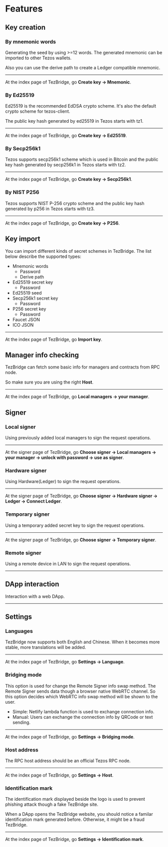 # Features

## Key creation
### By mnemonic words
Generating the seed by using >=12 words. The generated mnemonic can be imported to other Tezos wallets.

Also you can use the derive path to create a Ledger compatible mnemonic.

--- 
At the index page of TezBridge, go **Create key -> Mnemonic**.

<gif-loader src="/imgs/create_key_mnemonic.gif" />

### By Ed25519
Ed25519 is the recommended EdDSA crypto scheme. It's also the default crypto scheme for tezos-client.

The public key hash generated by ed25519 in Tezos starts with tz1.

---
At the index page of TezBridge, go **Create key -> Ed25519**.

<gif-loader src="/imgs/create_key_ed25519.gif" />

### By Secp256k1
Tezos supports secp256k1 scheme which is used in Bitcoin and the public key hash generated by secp256k1 in Tezos starts with tz2.

---
At the index page of TezBridge, go **Create key -> Secp256k1**.

<gif-loader src="/imgs/create_key_secp256k1.gif" />

### By NIST P256
Tezos supports NIST P-256 crypto scheme and the public key hash generated by p256 in Tezos starts with tz3.

---
At the index page of TezBridge, go **Create key -> P256**.

<gif-loader src="/imgs/create_key_p256.gif" />

## Key import
You can import different kinds of secret schemes in TezBridge. The list below describe the supported types:

* Mnemonic words
  * Password
  * Derive path
* Ed25519 secret key
  * Password
* Ed25519 seed
* Secp256k1 secret key
  * Password
* P256 secret key
  * Password
* Faucet JSON
* ICO JSON

---
At the index page of TezBridge, go **Import key**.

<gif-loader src="/imgs/import_key.gif" />

## Manager info checking
TezBridge can fetch some basic info for managers and contracts from RPC node.

So make sure you are using the right **Host**.

---
At the index page of TezBridge, go **Local managers -> your manager**.

<gif-loader src="/imgs/checking_manager_info.gif" />

## Signer
### Local signer
Using previously added local managers to sign the request operations.

---
At the signer page of TezBridge, go **Choose signer -> Local managers  -> your manager -> unlock with password -> use as signer**.

<gif-loader src="/imgs/use_local_signer.gif" />

### Hardware signer
Using Hardware(Ledger) to sign the request operations.

---
At the signer page of TezBridge, go **Choose signer -> Hardware signer  -> Ledger -> Connect Ledger**.

<gif-loader src="/imgs/use_hardware_signer.gif" />

### Temporary signer
Using a temporary added secret key to sign the request operations.

---
At the signer page of TezBridge, go **Choose signer -> Temporary signer**.

<gif-loader src="/imgs/use_temp_signer.gif" />

### Remote signer
Using a remote device in LAN to sign the request operations.

---
<gif-loader src="/imgs/use_remote_signer.gif" />

## DApp interaction
Interaction with a web DApp.

---
<gif-loader src="/imgs/dapp_interaction.gif" />


## Settings
### Languages
TezBridge now supports both English and Chinese. When it becomes more stable, more translations will be added.

---
At the index page of TezBridge, go **Settings -> Language**.

<gif-loader src="/imgs/changing_language.gif" />

### Bridging mode
This option is used for change the Remote Signer info swap method. The Remote Signer sends data though a browser native WebRTC channel. So this option decides which WebRTC info swap method will be shown to the user.

* Simple: Netlify lambda function is used to exchange connection info.
* Manual: Users can exchange the connection info by QRCode or text sending.

---
At the index page of TezBridge, go **Settings -> Bridging mode**.

<gif-loader src="/imgs/changing_bridging_mode.gif" />

### Host address
The RPC host address should be an official Tezos RPC node.

---
At the index page of TezBridge, go **Settings -> Host**.

<gif-loader src="/imgs/changing_host.gif" />

### Identification mark
The identification mark displayed beside the logo is used to prevent phishing attack though a fake TezBridge site. 

When a DApp opens the TezBridge website, you should notice a familar identification mark generated before. Otherwise, it might be a fraud TezBridge.

---
At the index page of TezBridge, go **Settings -> Identification mark**.

<gif-loader src="/imgs/changing_id_mark.gif" />
